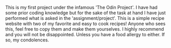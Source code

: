 This is my first project under the infamous 'The Odin Project'. I have had some prior coding knowledge but for the sake of the task at hand I have just performed what is asked in the 'assignment/project'. 
This is a simple recipe website with two of my favorite and easy to cook recipes! Anyone who sees this, feel free to copy them and make them yourselves. I highly recommend and you will not be disappointed. Unless you have a food allergy to either. If so, my condolences.